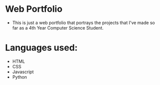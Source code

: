 # Web Portfolio

* This is just a web portfolio that portrays the projects that I've made so far as a 4th Year Computer Science Student.
 
# Languages used:

* HTML
* CSS
* Javascript
* Python 
